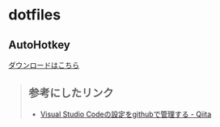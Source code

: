 # dotfiles

## AutoHotkey
[ダウンロードはこちら](https://www.autohotkey.com/)

>## 参考にしたリンク
>- [Visual Studio Codeの設定をgithubで管理する - Qiita](https://qiita.com/Kesin11/items/5ead50c03ffacfdfdcf0)